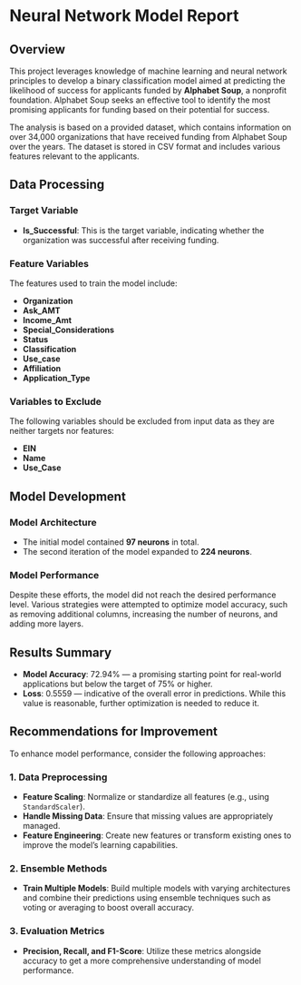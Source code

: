 # Neural Network Model Report

## Overview
This project leverages knowledge of machine learning and neural network principles to develop a binary classification model aimed at predicting the likelihood of success for applicants funded by **Alphabet Soup**, a nonprofit foundation. Alphabet Soup seeks an effective tool to identify the most promising applicants for funding based on their potential for success.

The analysis is based on a provided dataset, which contains information on over 34,000 organizations that have received funding from Alphabet Soup over the years. The dataset is stored in CSV format and includes various features relevant to the applicants.

## Data Processing
### Target Variable
- **Is_Successful**: This is the target variable, indicating whether the organization was successful after receiving funding.

### Feature Variables
The features used to train the model include:
- **Organization**
- **Ask_AMT**
- **Income_Amt**
- **Special_Considerations**
- **Status**
- **Classification**
- **Use_case**
- **Affiliation**
- **Application_Type**

### Variables to Exclude
The following variables should be excluded from input data as they are neither targets nor features:
- **EIN**
- **Name**
- **Use_Case**

## Model Development
### Model Architecture
- The initial model contained **97 neurons** in total.
- The second iteration of the model expanded to **224 neurons**.

### Model Performance
Despite these efforts, the model did not reach the desired performance level. Various strategies were attempted to optimize model accuracy, such as removing additional columns, increasing the number of neurons, and adding more layers.

## Results Summary
- **Model Accuracy**: 72.94% — a promising starting point for real-world applications but below the target of 75% or higher.
- **Loss**: 0.5559 — indicative of the overall error in predictions. While this value is reasonable, further optimization is needed to reduce it.

## Recommendations for Improvement
To enhance model performance, consider the following approaches:

### 1. **Data Preprocessing**
   - **Feature Scaling**: Normalize or standardize all features (e.g., using `StandardScaler`).
   - **Handle Missing Data**: Ensure that missing values are appropriately managed.
   - **Feature Engineering**: Create new features or transform existing ones to improve the model’s learning capabilities.

### 2. **Ensemble Methods**
   - **Train Multiple Models**: Build multiple models with varying architectures and combine their predictions using ensemble techniques such as voting or averaging to boost overall accuracy.

### 3. **Evaluation Metrics**
   - **Precision, Recall, and F1-Score**: Utilize these metrics alongside accuracy to get a more comprehensive understanding of model performance.
